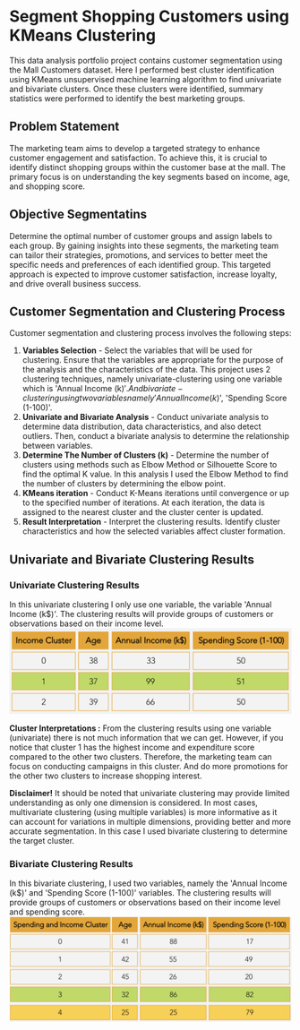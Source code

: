# Segment Shopping Customers using KMeans Clustering
This data analysis portfolio project contains customer segmentation using the Mall Customers dataset. Here I performed best cluster identification using KMeans unsupervised machine learning algorithm to find univariate and bivariate clusters. Once these clusters were identified, summary statistics were performed to identify the best marketing groups. 


## Problem Statement
The marketing team aims to develop a targeted strategy to enhance customer engagement and satisfaction. To achieve this, it is crucial to identify distinct shopping groups within the customer base at the mall. The primary focus is on understanding the key segments based on income, age, and shopping score. 


## Objective Segmentatins
Determine the optimal number of customer groups and assign labels to each group. By gaining insights into these segments, the marketing team can tailor their strategies, promotions, and services to better meet the specific needs and preferences of each identified group. This targeted approach is expected to improve customer satisfaction, increase loyalty, and drive overall business success.


## Customer Segmentation and Clustering Process
Customer segmentation and clustering process involves the following steps:
1. **Variables Selection** - Select the variables that will be used for clustering. Ensure that the variables are appropriate for the purpose of the analysis and the characteristics of the data. This project uses 2 clustering techniques, namely univariate-clustering using one variable which is 'Annual Income (k$)'. And bivariate-clustering using two variables namely 'Annual Income (k$)', 'Spending Score (1-100)'.
2. **Univariate and Bivariate Analysis** - Conduct univariate analysis to determine data distribution, data characteristics, and also detect outliers. Then, conduct a bivariate analysis to determine the relationship between variables.
3. **Determine The Number of Clusters (k)** - Determine the number of clusters using methods such as Elbow Method or Silhouette Score to find the optimal K value. In this analysis I used the Elbow Method to find the number of clusters by determining the elbow point.
4. **KMeans iteration** - Conduct K-Means iterations until convergence or up to the specified number of iterations. At each iteration, the data is assigned to the nearest cluster and the cluster center is updated.
5. **Result Interpretation** - Interpret the clustering results. Identify cluster characteristics and how the selected variables affect cluster formation.


## Univariate and Bivariate Clustering Results
### Univariate Clustering Results
In this univariate clustering I only use one variable, the variable 'Annual Income (k$)'. The clustering results will provide groups of customers or observations based on their income level.
![alt text](https://github.com/salsabilafcr/Customer_Segmentation_and_Clustering/blob/main/Univariate%20Clusters.png?raw=true)

**Cluster Interpretations :**
From the clustering results using one variable (univariate) there is not much information that we can get. However, if you notice that cluster 1 has the highest income and expenditure score compared to the other two clusters. Therefore, the marketing team can focus on conducting campaigns in this cluster. And do more promotions for the other two clusters to increase shopping interest.

**Disclaimer!** It should be noted that univariate clustering may provide limited understanding as only one dimension is considered. In most cases, multivariate clustering (using multiple variables) is more informative as it can account for variations in multiple dimensions, providing better and more accurate segmentation. In this case I used bivariate clustering to determine the target cluster.


### Bivariate Clustering Results
In this bivariate clustering, I used two variables, namely the 'Annual Income (k$)' and 'Spending Score (1-100)' variables. The clustering results will provide groups of customers or observations based on their income level and spending score.
![alt text](https://github.com/salsabilafcr/Customer_Segmentation_and_Clustering/blob/main/Bivariate%20Clusters.png?raw=true)



